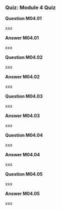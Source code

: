 ### Quiz: Module 4 Quiz

**Question M04.01**

xxx

**Answer M04.01**

xxx

**Question M04.02**

xxx

**Answer M04.02**

xxx

**Question M04.03**

xxx

**Answer M04.03**

xxx

**Question M04.04**

xxx

**Answer M04.04**

xxx

**Question M04.05**

xxx

**Answer M04.05**

xxx

